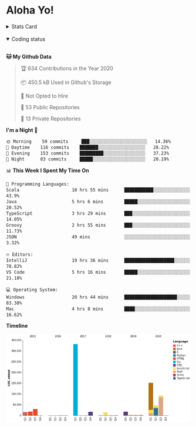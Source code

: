 # Aloha Yo!

<details>
<summary>Stats Card</summary>
 
[![Anurag's github stats](https://github-readme-stats.vercel.app/api?username=GarfieldZHU&show_icons=true&theme=tokyonight)](https://github.com/anuraghazra/github-readme-stats)
 
</details>

<br/>

<details open>

<summary>Coding status</summary>

<br/>

<!--START_SECTION:waka-->
**🐱 My Github Data** 

> 🏆 634 Contributions in the Year 2020
 > 
> 📦 450.5 kB Used in Github's Storage 
 > 
> 🚫 Not Opted to Hire
 > 
> 📜 53 Public Repositories
 > 
> 🔑 13 Private Repositories 

**I'm a Night 🦉** 

```text
🌞 Morning    59 commits     ███░░░░░░░░░░░░░░░░░░░░░░   14.36% 
🌆 Daytime    116 commits    ███████░░░░░░░░░░░░░░░░░░   28.22% 
🌃 Evening    153 commits    █████████░░░░░░░░░░░░░░░░   37.23% 
🌙 Night      83 commits     █████░░░░░░░░░░░░░░░░░░░░   20.19%

```


📊 **This Week I Spent My Time On** 

```text
💬 Programming Languages: 
Scala                    10 hrs 55 mins      ███████████░░░░░░░░░░░░░░   43.9% 
Java                     5 hrs 6 mins        █████░░░░░░░░░░░░░░░░░░░░   20.52% 
TypeScript               3 hrs 29 mins       ███░░░░░░░░░░░░░░░░░░░░░░   14.05% 
Groovy                   2 hrs 55 mins       ███░░░░░░░░░░░░░░░░░░░░░░   11.73% 
JSON                     49 mins             ░░░░░░░░░░░░░░░░░░░░░░░░░   3.32%

🔥 Editors: 
IntelliJ                 19 hrs 36 mins      ███████████████████░░░░░░   78.82% 
VS Code                  5 hrs 16 mins       █████░░░░░░░░░░░░░░░░░░░░   21.18%

💻 Operating System: 
Windows                  20 hrs 44 mins      ████████████████████░░░░░   83.38% 
Mac                      4 hrs 8 mins        ████░░░░░░░░░░░░░░░░░░░░░   16.62%

```

**Timeline**

![Chart not found](https://github.com/GarfieldZHU/GarfieldZHU/blob/master/charts/bar_graph.png) 


<!--END_SECTION:waka-->

</details>
